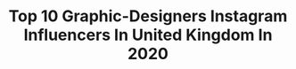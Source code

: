 ---
title: Top 10 Graphic-Designers Instagram Influencers In United Kingdom In 2020
description: >-
  Find top graphic-designers Instagram influencers in United Kingdom in 2020. Most popular hashtags: #skintober #mybeigelife #pursuewhatislovely #illustrationnow.
platform: Instagram
profiles:
  - username: "elisonbartolomeu"
    fullname: >-
      Élison Bartolomeu
    location: "United Kingdom"
    followers: 9554
    engagement: 1674
    commentsToLikes: 0.026605
    avatar: "https://scontent-ams4-1.cdninstagram.com/v/t51.2885-19/s320x320/91210123_890540384727691_6326410501144182784_n.jpg?_nc_ht=scontent-ams4-1.cdninstagram.com&_nc_ohc=vJVpxiBHDOQAX9yzqvZ&oh=1d3c2e26ba203dabf0b1fa1673a4e6cf&oe=5EB989D8"
    verified: false
    hashtags: "#supreme, #lisbon, #fearoflove, #latteeart"
  - username: "audreyrivet"
    fullname: >-
      Audrey Rivet
    location: "United Kingdom"
    followers: 138250
    engagement: 573
    commentsToLikes: 0.016638
    avatar: "https://scontent-amt2-1.cdninstagram.com/v/t51.2885-19/s320x320/75595288_2458468360938998_2584523830525427712_n.jpg?_nc_ht=scontent-amt2-1.cdninstagram.com&_nc_ohc=xsSiw93gCRMAX8qYGVM&oh=39e193c18a9a0a81bd8129fbff4b50b6&oe=5EB9B050"
    verified: false
    hashtags: "#theartofslowliving, #pursuewhatislovely, #mybeigelife, #lecreusetcanada"
  - username: "ellen_caldwell"
    fullname: >-
      Ellen Caldwell
    location: "United Kingdom"
    followers: 3077
    engagement: 2325
    commentsToLikes: 0.026821
    avatar: "https://scontent-ams4-1.cdninstagram.com/v/t51.2885-19/s320x320/18948323_144189639460722_8386018250684628992_a.jpg?_nc_ht=scontent-ams4-1.cdninstagram.com&_nc_ohc=5HjZI5GJ84QAX9JEsTU&oh=433df8293c40c6a13ea301463d918e3d&oe=5EBA4B3C"
    verified: false
    hashtags: "#kook, #tropical, #adventuretime, #beachphotography"
  - username: "lizharrydesign"
    fullname: >-
      Pins 🌈 Design ✏️ illustration
    location: "United Kingdom"
    followers: 26372
    engagement: 277
    commentsToLikes: 0.076669
    avatar: "https://scontent-ams4-1.cdninstagram.com/v/t51.2885-19/s320x320/30830787_129965677858288_8676002768789438464_n.jpg?_nc_ht=scontent-ams4-1.cdninstagram.com&_nc_ohc=EEYA_X7IpVcAX84sTl1&oh=ad4dff758508223d9550d975ff18a65f&oe=5EBC7B09"
    verified: false
    hashtags: "#classicblue, #marchmeetthemaker, #flattenthecurve"
  - username: "stitchrovia"
    fullname: >-
      Stitchrovia
    location: "United Kingdom"
    followers: 11175
    engagement: 1296
    commentsToLikes: 0.022252
    avatar: "https://scontent-ams4-1.cdninstagram.com/v/t51.2885-19/s320x320/12534311_170890203273154_114265593_a.jpg?_nc_ht=scontent-ams4-1.cdninstagram.com&_nc_ohc=TRE1Ce_rHPoAX9WNljs&oh=54bc5ccf9625db42ff2d3c836f06317d&oe=5EB71A3D"
    verified: false
    hashtags: "#merrychristmas, #xstitchers, #craft, #emmacongdon"
  - username: "inga.buive"
    fullname: >-
      Inga Buividavice
    location: "United Kingdom"
    followers: 99695
    engagement: 919
    commentsToLikes: 0.012113
    avatar: "https://scontent-lhr8-1.cdninstagram.com/v/t51.2885-19/s320x320/61902183_477466666148301_5959385595577892864_n.jpg?_nc_ht=scontent-lhr8-1.cdninstagram.com&_nc_ohc=xAQumdoYn_UAX9IrBX8&oh=8c3fed5da9cc9314f12109e40800a3af&oe=5EB95929"
    verified: false
    hashtags: "#illustrationnow, #printshop, #wallart, #gicleeprint"
  - username: "sachasfierce"
    fullname: >-
      Yung $ach
    location: "United Kingdom"
    followers: 40847
    engagement: 103
    commentsToLikes: 0.020217
    avatar: "https://scontent-ams4-1.cdninstagram.com/v/t51.2885-19/s320x320/90214341_217261662666691_2374421400568987648_n.jpg?_nc_ht=scontent-ams4-1.cdninstagram.com&_nc_ohc=7M1XsPQGaisAX8fjzMY&oh=d9467de7c4e8a9a003d8d8000b51a362&oe=5EBA63C9"
    verified: false
    hashtags: "#appreciationpost, #whatimwearing, #bodypositive, #piscesseason"
  - username: "johnmhayward"
    fullname: >-
      John Hayward
    location: "United Kingdom"
    followers: 5722
    engagement: 1183
    commentsToLikes: 0.040330
    avatar: "https://scontent-amt2-1.cdninstagram.com/v/t51.2885-19/s320x320/66157666_528632601009478_1513979188770504704_n.jpg?_nc_ht=scontent-amt2-1.cdninstagram.com&_nc_ohc=o7Nzj9XPPVgAX-VJdVe&oh=55ae2c154144127d9c294831c831156b&oe=5E9E6E55"
    verified: false
    hashtags: "#stayandwander, #wanderfolk, #visitsvalbard, #svalbard"
  - username: "arassoshenko"
    fullname: >-
      Alexandra Rassoshenko
    location: "United Kingdom"
    followers: 5227
    engagement: 795
    commentsToLikes: 0.042276
    avatar: "https://scontent-ams4-1.cdninstagram.com/v/t51.2885-19/s320x320/69346971_667120157106561_6744390993199497216_n.jpg?_nc_ht=scontent-ams4-1.cdninstagram.com&_nc_ohc=rqFEG0KEtRYAX86ILzq&oh=ba72d397a6ddbde5bff595206bcd4578&oe=5EBA5D45"
    verified: false
    hashtags: "#weekendvibes, #pursuewhatislovely, #londoninbloom, #prettycitylondon"
  - username: "itsverauko"
    fullname: >-
      Natalia Trykowska
    location: "United Kingdom"
    followers: 70121
    engagement: 637
    commentsToLikes: 0.004556
    avatar: "https://scontent-cdt1-1.cdninstagram.com/v/t51.2885-19/s320x320/26866524_557852921241862_1427390715347861504_n.jpg?_nc_ht=scontent-cdt1-1.cdninstagram.com&_nc_ohc=_lXfk35M3CkAX-eEnOu&oh=a5ee86762f1c4b6bb0a6cc05d4b4beda&oe=5EB5891D"
    verified: false
    hashtags: "#characterdesign, #creatureconcept, #sneakpeek, #myart"
---